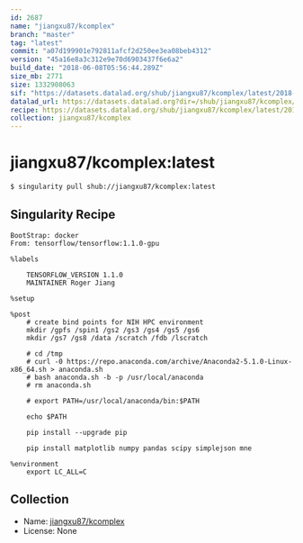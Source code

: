 ```yaml
---
id: 2687
name: "jiangxu87/kcomplex"
branch: "master"
tag: "latest"
commit: "a07d199901e792811afcf2d250ee3ea08beb4312"
version: "45a16e8a3c312e9e70d6903437f6e6a2"
build_date: "2018-06-08T05:56:44.289Z"
size_mb: 2771
size: 1332908063
sif: "https://datasets.datalad.org/shub/jiangxu87/kcomplex/latest/2018-06-08-a07d1999-45a16e8a/45a16e8a3c312e9e70d6903437f6e6a2.simg"
datalad_url: https://datasets.datalad.org?dir=/shub/jiangxu87/kcomplex/latest/2018-06-08-a07d1999-45a16e8a/
recipe: https://datasets.datalad.org/shub/jiangxu87/kcomplex/latest/2018-06-08-a07d1999-45a16e8a/Singularity
collection: jiangxu87/kcomplex
---
```


# jiangxu87/kcomplex:latest

```bash
$ singularity pull shub://jiangxu87/kcomplex:latest
```

## Singularity Recipe

```singularity
BootStrap: docker
From: tensorflow/tensorflow:1.1.0-gpu

%labels

    TENSORFLOW_VERSION 1.1.0
    MAINTAINER Roger Jiang

%setup

%post
    # create bind points for NIH HPC environment
    mkdir /gpfs /spin1 /gs2 /gs3 /gs4 /gs5 /gs6 
    mkdir /gs7 /gs8 /data /scratch /fdb /lscratch

    # cd /tmp
    # curl -0 https://repo.anaconda.com/archive/Anaconda2-5.1.0-Linux-x86_64.sh > anaconda.sh
    # bash anaconda.sh -b -p /usr/local/anaconda
    # rm anaconda.sh

    # export PATH=/usr/local/anaconda/bin:$PATH

    echo $PATH

    pip install --upgrade pip
    
    pip install matplotlib numpy pandas scipy simplejson mne

%environment
    export LC_ALL=C
```

## Collection

 - Name: [jiangxu87/kcomplex](https://github.com/jiangxu87/kcomplex)
 - License: None

